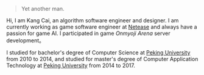 

> Yet another man.


Hi, I am Kang Cai, an algorithm software engineer and designer. I am currently working as game software engineer at [Netease](https://www.163.com/) and always have a passion for game AI. I participated in game *Onmyoji Arena* server development。

I studied for bachelor's degree of Computer Science at [Peking University](http://english.pku.edu.cn/) from 2010 to 2014, and studied for master's degree of Computer Application Technology at [Peking University](http://english.pku.edu.cn/) from 2014 to 2017.

